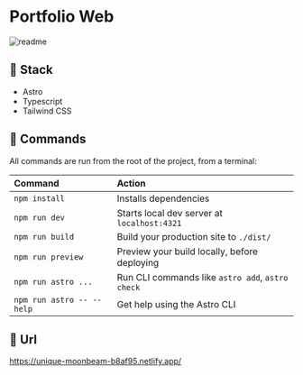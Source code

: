 # Portfolio Web

![readme](https://github.com/user-attachments/assets/b9ef6f3e-9a66-4ac5-ac79-26097f98df2d)

## 🚀 Stack
- Astro
- Typescript
- Tailwind CSS


## 🧞 Commands

All commands are run from the root of the project, from a terminal:

| Command                   | Action                                           |
| :------------------------ | :----------------------------------------------- |
| `npm install`             | Installs dependencies                            |
| `npm run dev`             | Starts local dev server at `localhost:4321`      |
| `npm run build`           | Build your production site to `./dist/`          |
| `npm run preview`         | Preview your build locally, before deploying     |
| `npm run astro ...`       | Run CLI commands like `astro add`, `astro check` |
| `npm run astro -- --help` | Get help using the Astro CLI                     |


## 🔗 Url
https://unique-moonbeam-b8af95.netlify.app/
